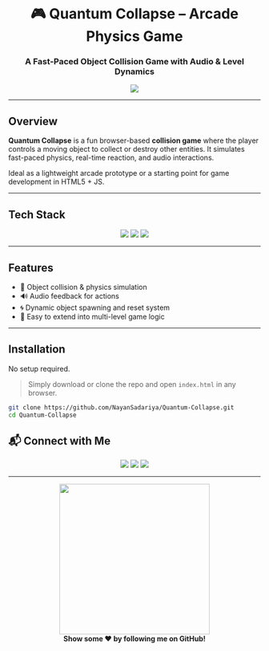 <h1 align="center">🎮 Quantum Collapse – Arcade Physics Game</h1>
<h3 align="center">A Fast-Paced Object Collision Game with Audio & Level Dynamics</h3>

<p align="center">
  <a href="https://github.com/NayanSadariya/Quantum-Collapse">
    <img src="https://img.shields.io/badge/Source Code-000000?style=for-the-badge&logo=github&logoColor=white" />
  </a>
</p>

---

## Overview

**Quantum Collapse** is a fun browser-based **collision game** where the player controls a moving object to collect or destroy other entities. It simulates fast-paced physics, real-time reaction, and audio interactions.

Ideal as a lightweight arcade prototype or a starting point for game development in HTML5 + JS.

---

## Tech Stack

<p align="center">
  <img src="https://img.shields.io/badge/JavaScript-F7DF1E?style=for-the-badge&logo=javascript&logoColor=black" />
  <img src="https://img.shields.io/badge/HTML5-E34F26?style=for-the-badge&logo=html5&logoColor=white" />
  <img src="https://img.shields.io/badge/CSS3-1572B6?style=for-the-badge&logo=css3&logoColor=white" />
</p>

---

## Features

- 🎯 Object collision & physics simulation  
- 🔊 Audio feedback for actions  
- 🌀 Dynamic object spawning and reset system  
- 🧠 Easy to extend into multi-level game logic

---

## Installation

No setup required.

> Simply download or clone the repo and open `index.html` in any browser.

```bash
git clone https://github.com/NayanSadariya/Quantum-Collapse.git
cd Quantum-Collapse
```

## 📬 Connect with Me

<p align="center">
  <a href="mailto:nayansadariya84@gmail.com"><img src="https://img.shields.io/badge/Gmail-D14836?style=for-the-badge&logo=gmail&logoColor=white"></a>
  <a href="https://nayan-sadariya.vercel.app/"><img src="https://img.shields.io/badge/Portfolio-8E44AD?style=for-the-badge"></a>
  <a href="https://www.linkedin.com/in/nayan-sadariya/"><img src="https://img.shields.io/badge/LinkedIn-0A66C2?style=for-the-badge&logo=linkedin&logoColor=white"></a>
</p>

---

<p align="center">
  <img src="https://media.giphy.com/media/l0MYt5jPR6QX5pnqM/giphy.gif" width="300"><br>
  <strong>Show some ❤️ by following me on GitHub!</strong>
</p>
